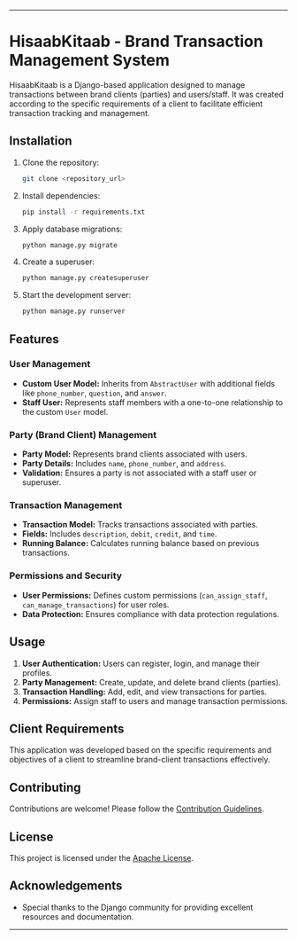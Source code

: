 
---

# HisaabKitaab - Brand Transaction Management System

HisaabKitaab is a Django-based application designed to manage transactions between brand clients (parties) and users/staff. It was created according to the specific requirements of a client to facilitate efficient transaction tracking and management.

## Installation

1. Clone the repository:
   ```bash
   git clone <repository_url>
   ```

2. Install dependencies:
   ```bash
   pip install -r requirements.txt
   ```

3. Apply database migrations:
   ```bash
   python manage.py migrate
   ```

4. Create a superuser:
   ```bash
   python manage.py createsuperuser
   ```

5. Start the development server:
   ```bash
   python manage.py runserver
   ```

## Features

### User Management

- **Custom User Model:** Inherits from `AbstractUser` with additional fields like `phone_number`, `question`, and `answer`.
- **Staff User:** Represents staff members with a one-to-one relationship to the custom `User` model.

### Party (Brand Client) Management

- **Party Model:** Represents brand clients associated with users.
- **Party Details:** Includes `name`, `phone_number`, and `address`.
- **Validation:** Ensures a party is not associated with a staff user or superuser.

### Transaction Management

- **Transaction Model:** Tracks transactions associated with parties.
- **Fields:** Includes `description`, `debit`, `credit`, and `time`.
- **Running Balance:** Calculates running balance based on previous transactions.

### Permissions and Security

- **User Permissions:** Defines custom permissions (`can_assign_staff`, `can_manage_transactions`) for user roles.
- **Data Protection:** Ensures compliance with data protection regulations.

## Usage

1. **User Authentication:** Users can register, login, and manage their profiles.
2. **Party Management:** Create, update, and delete brand clients (parties).
3. **Transaction Handling:** Add, edit, and view transactions for parties.
4. **Permissions:** Assign staff to users and manage transaction permissions.

## Client Requirements

This application was developed based on the specific requirements and objectives of a client to streamline brand-client transactions effectively.

## Contributing

Contributions are welcome! Please follow the [Contribution Guidelines](CONTRIBUTING.md).

## License

This project is licensed under the [Apache License](LICENSE).

## Acknowledgements

- Special thanks to the Django community for providing excellent resources and documentation.

---
